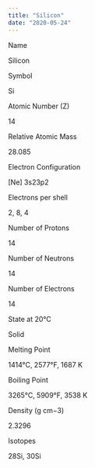 ```yaml
---
title: "Silicon"
date: "2020-05-24"
---
```


Name

Silicon

Symbol

Si

Atomic Number (Z)

14

Relative Atomic Mass

28.085

Electron Configuration

\[Ne\] 3s23p2

Electrons per shell

2, 8, 4

Number of Protons

14

Number of Neutrons

14

Number of Electrons

14

State at 20°C

Solid

Melting Point

1414°C, 2577°F, 1687 K

Boiling Point

3265°C, 5909°F, 3538 K

Density (g cm−3)

2.3296

Isotopes

28Si, 30Si
